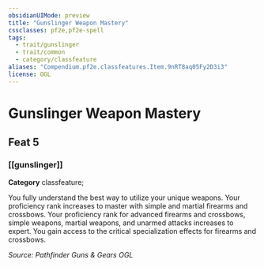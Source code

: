 ```yaml
---
obsidianUIMode: preview
title: "Gunslinger Weapon Mastery"
cssclasses: pf2e,pf2e-spell
tags:
  - trait/gunslinger
  - trait/common
  - category/classfeature
aliases: "Compendium.pf2e.classfeatures.Item.9nRT8aq05Fy2D3i3"
license: OGL
---
```

# Gunslinger Weapon Mastery
## Feat 5
### [[gunslinger]]

**Category** classfeature; 




You fully understand the best way to utilize your unique weapons. Your proficiency rank increases to master with simple and martial firearms and crossbows. Your proficiency rank for advanced firearms and crossbows, simple weapons, martial weapons, and unarmed attacks increases to expert. You gain access to the critical specialization effects for firearms and crossbows.

*Source: Pathfinder Guns & Gears*
*OGL*